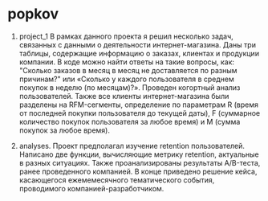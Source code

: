 # popkov
1. project_1 В рамках данного проекта я решил несколько задач, связанных с данными о деятельности интернет-магазина. Даны три таблицы, содержащие информацию о заказах, клиентах и ​​продукции компании. В коде можно найти ответы на такие вопросы, как: "Сколько заказов в месяц в месяц не доставляется по разным причинам?" или «Сколько у каждого пользователя в среднем покупок в неделю (по месяцам)?». Проведен когортный анализ пользователей. Также все клиенты интернет-магазина были разделены на RFM-сегменты, определение по параметрам R (время от последней покупки пользователя до текущей даты), F (суммарное количество покупок пользователя за любое время) и M (сумма покупок за любое время).

2. analyses. Проект предполагал изучение retention пользователей. Написано две функции, вычисляющие метрику retention, актуальные в разных ситуациях. Также проанализированы результаты А/B-теста, ранее проведенного компанией. В конце приведено решение кейса, касающегося ежемемесячного тематического события, проводимого компанией-разработчиком.
